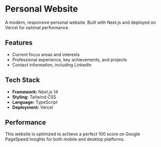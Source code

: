 # Personal Website

A modern, responsive personal website. Built with Next.js and deployed on Vercel for optimal performance.

## Features

- Current focus areas and interests
- Professional experience, key achievements, and projects
- Contact information, including LinkedIn

## Tech Stack

- **Framework:** Next.js 14
- **Styling:** Tailwind CSS
- **Language:** TypeScript
- **Deployment:** Vercel

## Performance

This website is optimized to achieve a perfect 100 score on Google PageSpeed Insights for both mobile and desktop platforms.
